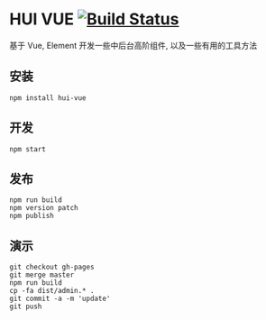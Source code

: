 # HUI VUE [![Build Status](https://travis-ci.org/henryhyn/hui-vue.svg?branch=master)](https://travis-ci.org/henryhyn/hui-vue)

基于 Vue, Element 开发一些中后台高阶组件, 以及一些有用的工具方法

## 安装

```
npm install hui-vue
```

## 开发

```
npm start
```

## 发布

```
npm run build
npm version patch
npm publish
```

## 演示

```
git checkout gh-pages
git merge master
npm run build
cp -fa dist/admin.* .
git commit -a -m 'update'
git push
```
